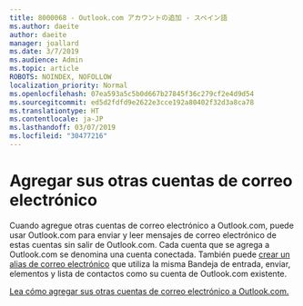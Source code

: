 ```yaml
---
title: 8000068 - Outlook.com アカウントの追加 - スペイン語
ms.author: daeite
author: daeite
manager: joallard
ms.date: 3/7/2019
ms.audience: Admin
ms.topic: article
ROBOTS: NOINDEX, NOFOLLOW
localization_priority: Normal
ms.openlocfilehash: 07ea593a5c5b0d667b27845f36c279cf2e4d9d54
ms.sourcegitcommit: ed5d2fdfd9e2622e3cce192a80402f32d3a8ca78
ms.translationtype: HT
ms.contentlocale: ja-JP
ms.lasthandoff: 03/07/2019
ms.locfileid: "30477216"
---
```

# <a name="agregar-sus-otras-cuentas-de-correo-electrnico"></a>Agregar sus otras cuentas de correo electrónico

Cuando agregue otras cuentas de correo electrónico a Outlook.com, puede usar Outlook.com para enviar y leer mensajes de correo electrónico de estas cuentas sin salir de Outlook.com. Cada cuenta que se agrega a Outlook.com se denomina una cuenta conectada. También puede [crear un alias de correo electrónico](https://support.office.com/es-es/article/agregar-o-quitar-un-alias-de-correo-electrónico-en-outlook-com-459b1989-356d-40fa-a689-8f285b13f1f2) que utiliza la misma Bandeja de entrada, enviar, elementos y lista de contactos como su cuenta de Outlook.com existente.

[Lea cómo agregar sus otras cuentas de correo electrónico a Outlook.com.](https://support.office.com/es-es/article/agregar-sus-otras-cuentas-de-correo-electrónico-a-outlook-com-c5224df4-5885-4e79-91ba-523aa743f0ba?ui=es-ES&rs=es-ES&ad=ES)